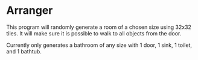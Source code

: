 # Arranger

This program will randomly generate a room of a chosen size using 32x32 tiles. It will make sure it is possible to walk to all objects from the door.

Currently only generates a bathroom of any size with 1 door, 1 sink, 1 toilet, and 1 bathtub.
